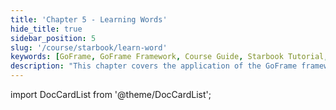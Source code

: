 ```yaml
---
title: 'Chapter 5 - Learning Words'
hide_title: true
sidebar_position: 5
slug: '/course/starbook/learn-word'
keywords: [GoFrame, GoFrame Framework, Course Guide, Starbook Tutorial, GoFrame Learning, Programming Guide, Framework Usage, Application Development, Software Development]
description: "This chapter covers the application of the GoFrame framework in Starbook, providing a detailed course guide and learning tutorial to help developers master the use of the GoFrame framework, enhance programming skills and development efficiency, suitable for various application development scenarios."
---
```


import DocCardList from '@theme/DocCardList';

<DocCardList />